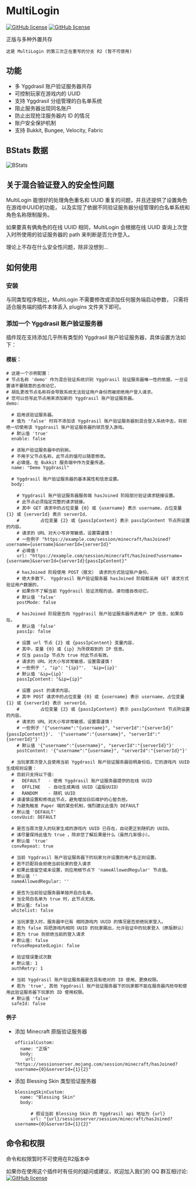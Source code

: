 # MultiLogin 


[![GitHub license](https://img.shields.io/github/license/CaaMoe/MultiLogin?style=flat-square)](https://github.com/CaaMoe/MultiLogin/blob/master/LICENSE)
[![GitHub license](https://img.shields.io/badge/QQ%20group-832210691-yellow?style=flat-square)](https://jq.qq.com/?_wv=1027&k=WrOTGIC7)

正版与多种外置共存

    这是 MultiLogin 的第三次正在重写的分支 R2 (暂不可使用)


## 功能

* 多 Yggdrasil 账户验证服务器共存
* 可控制玩家在游戏内的 UUID
* 支持 Yggdrasil 分组管理的白名单系统
* 阻止服务器出现同名账户
* 防止出现抢注服务器内 ID 的情况
* 账户安全保护机制
* 支持 Bukkit, Bungee, Velocity, Fabric

## BStats 数据

![BStats](https://bstats.org/signatures/bukkit/MultiLoginR.svg)

## 关于混合验证登入的安全性问题

MultiLogin 能很好的处理角色重名和 UUID 重复的问题，并且还提供了设置角色在游戏中UUID的功能，
以及实现了依据不同验证服务器分组管理的白名单系统和角色名称限制服务。

如果要真有俩角色的在线 UUID 相同，MultiLogin 会根据在线 UUID 查询上次登入时所使用的验证服务器的
path 来判断是否允许登入。

理论上不存在什么安全性问题，除非没想到...

## 如何使用

### 安装

与同类型程序相比，MultiLogin 不需要修改或添加任何服务端启动参数， 只需将适合服务端的插件本体丢入 plugins 文件夹下即可。

### 添加一个 Yggdrasil 账户验证服务器

插件现在支持添加几乎所有类型的 Yggdrasil 账户验证服务器，具体设置方法如下：

#### 模板：

    # 这是一个示例配置：
    # 节点名称 'demo' 作为混合验证系统识别 Yggdrasil 验证服务器唯一性的依据，一旦设置请不要随意的去改动它，
    # 胡乱更改节点名称将会导致系统无法验证用户身份而被拒绝用户登入请求。
    # 您可以仿写此节点用来添加新的 Yggdrasil 账户验证服务器。
    demo:
  
      # 启用该验证服务器。
      # 值为 'false' 时将不添加该 Yggdrasil 账户验证服务器到混合登入系统中去，将拒绝一切使用该 Yggdrasil 账户验证服务器的球员登入游戏。
      # 默认值 'true'
      enable: false
  
      # 该账户验证服务器中的别称。
      # 不用于父节点名称，此节点的值可以随意修改。
      # 必填值，在 Bukkit 服务端中作为变量传递。
      name: "Demo Yggdrasil"
  
      # Yggdrasil 账户验证服务器的基本属性和信息设置。
      body:
  
        # Yggdrasil 账户验证服务器服务端 hasJoined 阶段部分验证请求链接设置。
        # 此节点必须指定完整的请求链接。
        # 其中 GET 请求中的占位变量 {0} 或 {username} 表示 username，占位变量 {1} 或 {serverId} 表示 serverId，
        #        占位变量 {2} 或 {passIpContent} 表示 passIpContent 节点所设置的内容。
        # 请求的 URL 对大小写非常敏感，设置需谨慎！
        # 一些例子 "https://example.com/session/minecraft/hasJoined?username={username}&serverId={serverId}"
        # 必填值！
        url: "https://example.com/session/minecraft/hasJoined?username={username}&serverId={serverId}{passIpContent}"
  
        # hasJoined 阶段使用 POST（报文） 请求的方式验证账户身份。
        # 绝大多数下， Yggdrasil 账户验证服务器 hasJoined 阶段都采用 GET 请求方式验证用户数据的，
        # 如果你不了解当前 Yggdrasil 验证流程的话，请勿擅自改动它。
        # 默认值 'false'
        postMode: false
  
        # hasJoined 阶段是否向 Yggdrasil 账户验证服务器传递用户 IP 信息，如果存在。
        # 默认值 'false'
        passIp: false
  
        # 设置 url 节点 {2} 或 {passIpContent} 变量内容，
        # 其中，变量 {0} 或 {ip} 为所获取到的 IP 信息。
        # 仅当 passIp 节点为 true 时此节点有效。
        # 请求的 URL 对大小写非常敏感，设置需谨慎！
        # 一些例子 ', "ip": "{ip}"'、 '&ip={ip}'
        # 默认值 '&ip={ip}'
        passIpContent: "&ip={ip}"
  
        # 设置 post 的请求内容。
        # 其中 POST 请求中的占位变量 {0} 或 {username} 表示 username，占位变量 {1} 或 {serverId} 表示 serverId，
        #        占位变量 {2} 或 {passIpContent} 表示 passIpContent 节点所设置的内容。
        # 请求的 URL 对大小写非常敏感，设置需谨慎！
        # 一些例子 '{"username":"{username}", "serverId":"{serverId}"{passIpContent}}'、 '{"username":"{username}", "serverId":"{serverId}"}'
        # 默认值 '{"username":"{username}", "serverId":"{serverId}"}'
        postContent: '{"username":"{username}", "serverId":"{serverId}"}'
  
      # 当玩家首次登入且使用当前 Yggdrasil 账户验证服务器验明身份后，它的游戏内 UUID 生成规则设置：
      # 目前只支持以下值:
      #   DEFAULT   - 使用 Yggdrasil 账户证服务器提供的在线 UUID
      #   OFFLINE   - 自动生成离线 UUID（盗版UUID）
      #   RANDOM    - 随机 UUID
      # 请谨慎设置和修改此节点，避免增加日后维护的心智负担。
      # 为避免触发 Paper 端的某些机制，强烈建议此值为 DEFAULT
      # 默认值 'DEFAULT'
      convUuid: DEFAULT
  
      # 是否当首次登入的玩家生成的游戏内 UUID 已存在，自动更正到随机的 UUID。
      # 请尽量保持此值为 true ，除非您了解后果是什么（虽然几率很小）。
      # 默认值 'true'
      convRepeat: true
  
      # 当前 Yggdrasil 账户验证服务器下的玩家允许设置的用户名正则设置。
      # 若不匹配将会拒绝当前玩家的登入请求
      # 如果此值留空或未设置，则应用根节点下 'nameAllowedRegular' 节点值。
      # 默认值 ''
      nameAllowedRegular: ''
  
      # 是否为当前验证服务器单独开启白名单。
      # 当全局白名单为 true 时，此节点无效。
      # 默认值: false
      whitelist: false
  
      # 当玩家登入时，服务器中已有 相同游戏内 UUID 的情况是否拒绝玩家登入。
      # 若为 false 将把游戏内相同 UUID 的玩家踢出，允许验证中的玩家登入（原版默认）
      # 若为 true 则拒绝当前的登入请求
      # 默认值: false
      refuseRepeatedLogin: false
  
      # 验证错误重试次数
      # 默认值: 1
      authRetry: 1
  
      # 当前 Yggdrasil 账户验证服务器是否具有绝对的 ID 使用、更换权限。
      # 若为 'true', 其他 Yggdrasil 账户验证服务器下的玩家都不能在服务器内抢夺和使用此验证服务器下玩家的 ID 使用权限。
      # 默认值 'false'
      safeId: false

#### 例子

* 添加 Minecraft 原版验证服务器

      officialCustom:
        name: "正版"
        body:
          url: "https://sessionserver.mojang.com/session/minecraft/hasJoined?username={0}&serverId={1}{2}"


* 添加 Blessing Skin 类型验证服务器

      blessingSkinCustom:
        name: "Blessing Skin"
        body:
  	  
            # 假设当前 Blessing Skin 的 Yggdrasil api 地址为 {url}
            url: "{url}/sessionserver/session/minecraft/hasJoined?username={0}&serverId={1}{2}"

## 命令和权限
命令和权限暂时不可使用在R2版本中

如果你在使用这个插件时有任何的疑问或建议，欢迎加入我们的 QQ
群互相讨论: [![GitHub license](https://img.shields.io/badge/QQ%20group-832210691-yellow?style=flat-square)](https://jq.qq.com/?_wv=1027&k=WrOTGIC7)